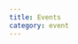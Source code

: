 ```yaml
---
title: Events
category: event
---
```


<script setup lang="ts">
    import EventLatest from '@/views/event/EventLatest_en.vue'
</script>

<EventLatest />
